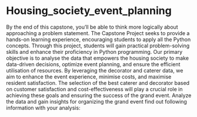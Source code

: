# Housing_society_event_planning
 By the end of this capstone, you’ll be able to think more logically about approaching a problem statement. The Capstone Project seeks to provide a hands-on learning experience, encouraging students to apply all the Python concepts. Through this project, students will gain practical problem-solving skills and enhance their proficiency in Python programming.   Our primary objective is to analyse the data that empowers the housing society to make data-driven decisions, optimize event planning, and ensure the efficient utilisation of resources.  By leveraging the decorator and caterer data, we aim to enhance the event experience, minimise costs, and maximise resident satisfaction. The selection of the best caterer and decorator based on customer satisfaction and cost-effectiveness will play a crucial role in achieving these goals and ensuring the success of the grand event. Analyze the data and gain insights for organizing the grand event find out following information with your analysis:
